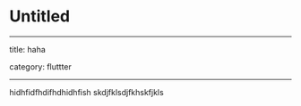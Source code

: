 # Untitled

---

title: haha

category: fluttter

---

hidhfidfhdifhdhidhfish skdjfklsdjfkhskfjkls 



